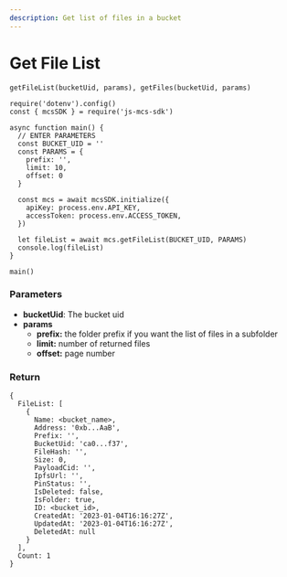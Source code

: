 ```yaml
---
description: Get list of files in a bucket
---
```


# Get File List

`getFileList(bucketUid, params), getFiles(bucketUid, params)`

```
require('dotenv').config()
const { mcsSDK } = require('js-mcs-sdk')

async function main() {
  // ENTER PARAMETERS
  const BUCKET_UID = ''
  const PARAMS = {
    prefix: '',
    limit: 10,
    offset: 0
  } 

  const mcs = await mcsSDK.initialize({
    apiKey: process.env.API_KEY,
    accessToken: process.env.ACCESS_TOKEN,
  })
  
  let fileList = await mcs.getFileList(BUCKET_UID, PARAMS)
  console.log(fileList)
}

main()
```

### Parameters

* **bucketUid**: The bucket uid
* **params**
  * **prefix:** the folder prefix if you want the list of files in a subfolder
  * **limit:** number of returned files
  * **offset:** page number&#x20;

### Return

```
{
  FileList: [
    {
      Name: <bucket_name>,
      Address: '0xb...AaB',
      Prefix: '',
      BucketUid: 'ca0...f37',
      FileHash: '',
      Size: 0,
      PayloadCid: '',
      IpfsUrl: '',
      PinStatus: '',
      IsDeleted: false,
      IsFolder: true,
      ID: <bucket_id>,
      CreatedAt: '2023-01-04T16:16:27Z',
      UpdatedAt: '2023-01-04T16:16:27Z',
      DeletedAt: null
    }
  ],
  Count: 1
}
```
